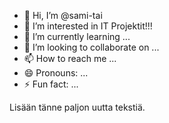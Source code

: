 - 👋 Hi, I’m @sami-tai
- 👀 I’m interested in IT Projektit!!!
- 🌱 I’m currently learning ...
- 💞️ I’m looking to collaborate on ...
- 📫 How to reach me ...
- 😄 Pronouns: ...
- ⚡ Fun fact: ...

<!---
sami-tai/sami-tai is a ✨ special ✨ repository because its `README.md` (this file) appears on your GitHub profile.
You can click the Preview link to take a look at your changes.
--->

Lisään tänne paljon uutta tekstiä.

